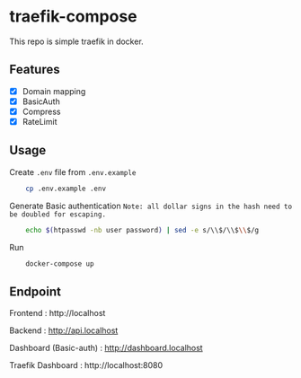 # traefik-compose
This repo is simple traefik in docker.

## Features
   - [x] Domain mapping
   - [x] BasicAuth
   - [x] Compress
   - [x] RateLimit

## Usage

Create `.env` file from `.env.example` 

```sh
    cp .env.example .env
```

Generate Basic authentication
`Note: all dollar signs in the hash need to be doubled for escaping.`
```sh
    echo $(htpasswd -nb user password) | sed -e s/\\$/\\$\\$/g
```

Run

```bash
    docker-compose up
```

## Endpoint
Frontend : http://localhost

Backend : http://api.localhost

Dashboard (Basic-auth) : http://dashboard.localhost

Traefik Dashboard : http://localhost:8080